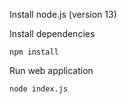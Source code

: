 Install node.js (version 13)

Install dependencies
```
npm install
```

Run web application
```
node index.js
```
